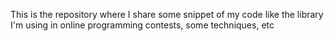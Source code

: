 This is the repository where I share some snippet of my code like the library I'm using in online programming contests, some techniques, etc
